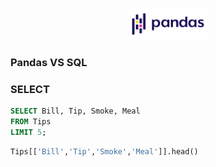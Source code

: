 <p align=center><img src='Pandas.png' width=25%></p>

### Pandas VS SQL 

### SELECT

```SQL
SELECT Bill, Tip, Smoke, Meal
FROM Tips
LIMIT 5;
```

```Python
Tips[['Bill','Tip','Smoke','Meal']].head()
```

